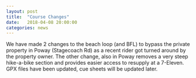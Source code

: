 ```yaml
---
layout: post
title:  "Course Changes"
date:   2018-04-08 20:00:00
categories: news
---
```


We have made 2 changes to the beach loop (and BFL) to bypass the private property in Poway (Stagecoach Rd) as a recent rider got turned around by the property owner. The other change, also in Poway removes a very steep hike-a-bike section and provides easier access to resupply at a 7-Eleven. GPX files have been updated, cue sheets will be updated later.
